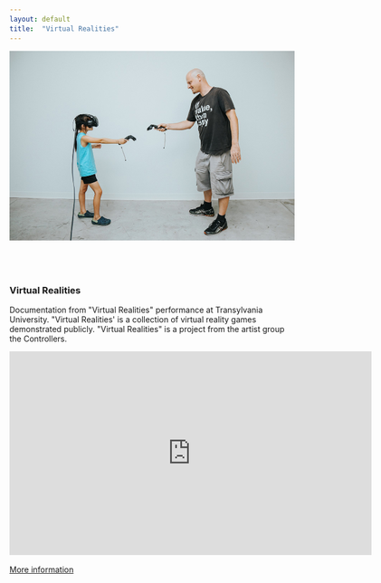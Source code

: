 ```yaml
---
layout: default
title:  "Virtual Realities"
---
```


<div class="right">
  <div class="row">
    <div class="col-xs-12">
    </div>
    <div class="col-xs-8" style="padding-bottom:20px">
      <img src="/images/virtualRealities_1.jpg" class="img-responsive" alt="Virtual Realities" style="padding-bottom: 2rem; max-width:100%">
    </div>
  </div>
  <h3 align="left">Virtual Realities</h3>
  <p>Documentation from "Virtual Realities" performance at Transylvania University. "Virtual Realities' is a collection of virtual reality games demonstrated publicly. "Virtual Realities" is a project from the artist group the Controllers.</p>
  <div class="embed-responsive embed-responsive-16by9">
    <iframe src="https://player.vimeo.com/video/298001689" width="640" height="360" frameborder="0" webkitallowfullscreen mozallowfullscreen allowfullscreen></iframe>
  </div>
  <p> <a href="https://medium.com/the-controllers/virtual-realities-9bb47a438c50">More information</a> </p>
</div>

